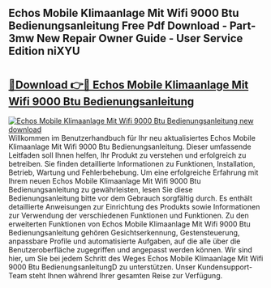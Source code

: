 ## Echos Mobile Klimaanlage Mit Wifi 9000 Btu Bedienungsanleitung Free Pdf Download - Part-3mw New Repair Owner Guide - User Service Edition niXYU

# <h2><a href="http://df53acb.blite.top/?on=Echos+Mobile+Klimaanlage+Mit+Wifi+9000+Btu+Bedienungsanleitung">🔗Download 👉🔴 Echos Mobile Klimaanlage Mit Wifi 9000 Btu Bedienungsanleitung</a></h2>

[![Echos Mobile Klimaanlage Mit Wifi 9000 Btu Bedienungsanleitung new download](https://i.imgur.com/lujVjoI.png)](http://df53acb.blite.top/?on=Echos+Mobile+Klimaanlage+Mit+Wifi+9000+Btu+Bedienungsanleitung)
Willkommen im Benutzerhandbuch für Ihr neu aktualisiertes Echos Mobile Klimaanlage Mit Wifi 9000 Btu Bedienungsanleitung. Dieser umfassende Leitfaden soll Ihnen helfen, Ihr Produkt zu verstehen und erfolgreich zu betreiben. Sie finden detaillierte Informationen zu Funktionen, Installation, Betrieb, Wartung und Fehlerbehebung. Um eine erfolgreiche Erfahrung mit Ihrem neuen Echos Mobile Klimaanlage Mit Wifi 9000 Btu Bedienungsanleitung zu gewährleisten, lesen Sie diese Bedienungsanleitung bitte vor dem Gebrauch sorgfältig durch. Es enthält detaillierte Anweisungen zur Einrichtung des Produkts sowie Informationen zur Verwendung der verschiedenen Funktionen und Funktionen. Zu den erweiterten Funktionen von Echos Mobile Klimaanlage Mit Wifi 9000 Btu Bedienungsanleitung gehören Gesichtserkennung, Gestensteuerung, anpassbare Profile und automatisierte Aufgaben, auf die alle über die Benutzeroberfläche zugegriffen und angepasst werden können. Wir sind hier, um Sie bei jedem Schritt des Weges Echos Mobile Klimaanlage Mit Wifi 9000 Btu BedienungsanleitungD zu unterstützen. Unser Kundensupport-Team steht Ihnen während Ihrer gesamten Reise zur Verfügung.
